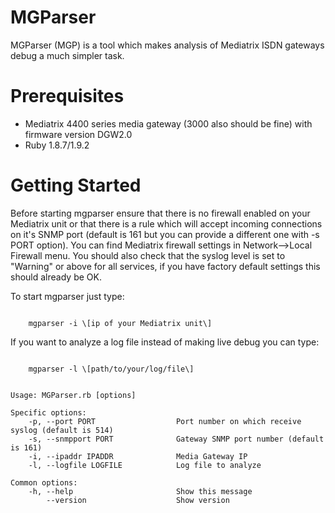 MGParser
========

MGParser (MGP) is a tool which makes analysis of Mediatrix ISDN gateways debug a much simpler task.

Prerequisites
=============

- Mediatrix 4400 series media gateway (3000 also should be fine) with firmware version DGW2.0 
- Ruby 1.8.7/1.9.2

Getting Started
=============

Before starting mgparser ensure that there is no firewall enabled on your Mediatrix unit or that there is a rule 
which will accept incoming connections on it's SNMP port (default is 161 but you can provide a different one with -s PORT option).
You can find Mediatrix firewall settings in Network-->Local Firewall menu.
You should also check that the syslog level is set to "Warning" or above for all services, if you have factory default settings
this should already be OK.

To start mgparser just type:
<p><code>
	mgparser -i \[ip of your Mediatrix unit\]
</code></p>

If you want to analyze a log file instead of making live debug you can type:
<p><code>
	mgparser -l \[path/to/your/log/file\]
</code></p>
 
<pre><code>
Usage: MGParser.rb [options]

Specific options:
    -p, --port PORT                  Port number on which receive syslog (default is 514)
    -s, --snmpport PORT              Gateway SNMP port number (default is 161)
    -i, --ipaddr IPADDR              Media Gateway IP
    -l, --logfile LOGFILE            Log file to analyze

Common options:
    -h, --help                       Show this message
        --version                    Show version

</code></pre>